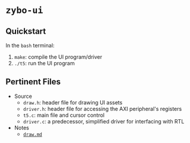 # `zybo-ui`

## Quickstart
In the `bash` terminal:
1. `make`: compile the UI program/driver
2. `./t5`: run the UI program

## Pertinent Files
* Source
    * `draw.h`: header file for drawing UI assets
    * `driver.h`: header file for accessing the AXI peripheral's registers
    * `t5.c`: main file and cursor control
    * `driver.c`: a predecessor, simplified driver for interfacing with RTL
* Notes
    * [`draw.md`](draw.md)